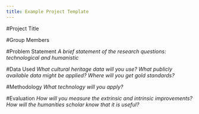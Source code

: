 ```yaml
---
title: Example Project Template
---
```


#Project Title

#Group Members

#Problem Statement
_A brief statement of the research questions: technological and humanistic_

#Data Used
_What cultural heritage data will you use?
What publicly available data might be applied?
Where will you get gold standards?_

#Methodology
_What technology will you apply?_

#Evaluation
_How will you measure the extrinsic and intrinsic improvements?
How will the humanities scholar know that it is useful?_

